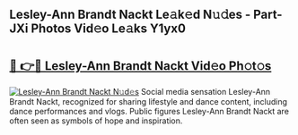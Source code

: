 ## Lesley-Ann Brandt Nackt Le𝚊k𝚎d N𝚞𝚍es - Part-JXi Photos Vid𝚎o Le𝚊ks Y1yx0

# <h2><a href="http://fb92xw.evod.top/?m=Lesley-Ann+Brandt+Nackt">🔗 👉🔴 Lesley-Ann Brandt Nackt Vid𝚎o Ph𝚘t𝚘s</a></h2>

[![Lesley-Ann Brandt Nackt N𝚞d𝚎s](https://i.imgur.com/8V9OHl7.gif)](http://fb92xw.evod.top/?m=Lesley-Ann+Brandt+Nackt)
Social media sensation Lesley-Ann Brandt Nackt, recognized for sharing lifestyle and dance content, including dance performances and vlogs. Public figures Lesley-Ann Brandt Nackt are often seen as symbols of hope and inspiration. 
